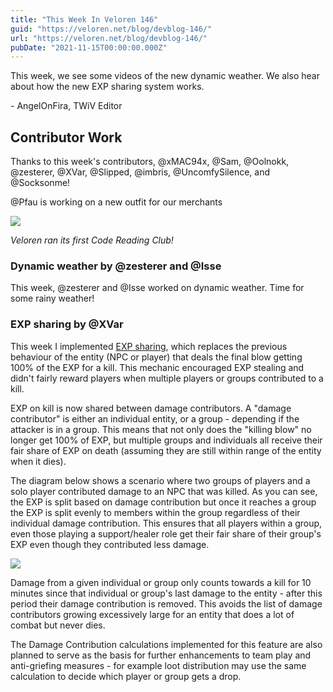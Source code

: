```yaml
---
title: "This Week In Veloren 146"
guid: "https://veloren.net/blog/devblog-146/"
url: "https://veloren.net/blog/devblog-146/"
pubDate: "2021-11-15T00:00:00.000Z"
---
```


This week, we see some videos of the new dynamic weather. We also hear about how the new EXP sharing system works.

\- AngelOnFira, TWiV Editor

## Contributor Work

Thanks to this week's contributors, @xMAC94x, @Sam, @Oolnokk, @zesterer, @XVar, @Slipped, @imbris, @UncomfySilence, and @Socksonme!

@Pfau is working on a new outfit for our merchants

![](https://s3.eu-central-2.wasabisys.com/veloren-blog/cdn/449660795857403905/907933280098222080/unknown.png)

_Veloren ran its first Code Reading Club!_

### Dynamic weather by @zesterer and @Isse

This week, @zesterer and @Isse worked on dynamic weather. Time for some rainy weather!

### EXP sharing by @XVar

This week I implemented [EXP sharing](https://gitlab.com/veloren/veloren/-/merge_requests/2986), which replaces the previous behaviour of the entity (NPC or player) that deals the final blow getting 100% of the EXP for a kill. This mechanic encouraged EXP stealing and didn't fairly reward players when multiple players or groups contributed to a kill.

EXP on kill is now shared between damage contributors. A "damage contributor" is either an individual entity, or a group - depending if the attacker is in a group. This means that not only does the "killing blow" no longer get 100% of EXP, but multiple groups and individuals all receive their fair share of EXP on death (assuming they are still within range of the entity when it dies).

The diagram below shows a scenario where two groups of players and a solo player contributed damage to an NPC that was killed. As you can see, the EXP is split based on damage contribution but once it reaches a group the EXP is split evenly to members within the group regardless of their individual damage contribution. This ensures that all players within a group, even those playing a support/healer role get their fair share of their group's EXP even though they contributed less damage.

![](https://s3.eu-central-2.wasabisys.com/veloren-blog/cdn/597826574095613962/909190993381822554/unknown.png)

Damage from a given individual or group only counts towards a kill for 10 minutes since that individual or group's last damage to the entity - after this period their damage contribution is removed. This avoids the list of damage contributors growing excessively large for an entity that does a lot of combat but never dies.

The Damage Contribution calculations implemented for this feature are also planned to serve as the basis for further enhancements to team play and anti-griefing measures - for example loot distribution may use the same calculation to decide which player or group gets a drop.
